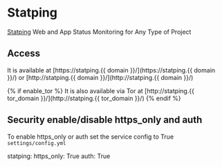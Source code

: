 # Statping

[Statping](https://github.com/statping/statping) Web and App Status Monitoring for Any Type of Project

## Access

It is available at [https://statping.{{ domain }}/](https://statping.{{ domain }}/) or [http://statping.{{ domain }}/](http://statping.{{ domain }}/)

{% if enable_tor %}
It is also available via Tor at [http://statping.{{ tor_domain }}/](http://statping.{{ tor_domain }}/)
{% endif %}

## Security enable/disable https_only and auth

To enable https_only or auth set the service config to True
`settings/config.yml`

statping:
  https_only: True
  auth: True